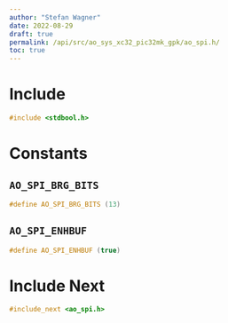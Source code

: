 ```yaml
---
author: "Stefan Wagner"
date: 2022-08-29
draft: true
permalink: /api/src/ao_sys_xc32_pic32mk_gpk/ao_spi.h/
toc: true
---
```


# Include

```c
#include <stdbool.h>
```

# Constants

## `AO_SPI_BRG_BITS`

```c
#define AO_SPI_BRG_BITS (13)
```

## `AO_SPI_ENHBUF`

```c
#define AO_SPI_ENHBUF (true)
```

# Include Next

```c
#include_next <ao_spi.h>
```
